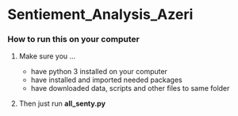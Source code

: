 # Sentiement_Analysis_Azeri
 


### How to run this on your computer
   1. Make sure you ...
      * have python 3 installed on your computer
      * have installed and imported needed packages
      * have downloaded data, scripts and other files to same folder
      
   2. Then just run **all_senty.py**



